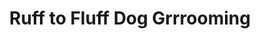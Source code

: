 ---
title: "Ruff to Fluff Dog Grrrooming"
url: /hooksett/ruff-to-fluff-dog-grrrooming/
shop: Tiersalon
---